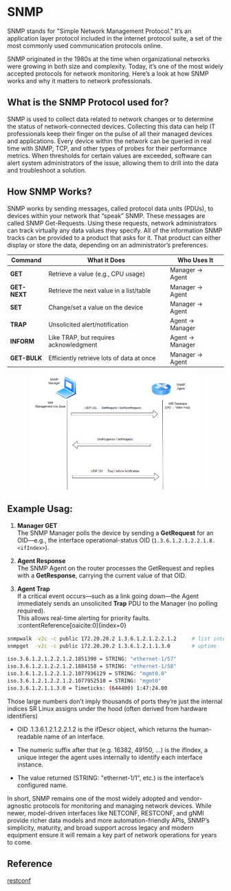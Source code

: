# SNMP

SNMP stands for "Simple Network Management Protocol." It’s an application layer protocol included in the internet protocol suite, a set of the most commonly used communication protocols online.

SNMP originated in the 1980s at the time when organizational networks were growing in both size and complexity. Today, it’s one of the most widely accepted protocols for network monitoring. Here’s a look at how SNMP works and why it matters to network professionals.

## What is the SNMP Protocol used for?

SNMP is used to collect data related to network changes or to determine the status of network-connected devices. Collecting this data can help IT professionals keep their finger on the pulse of all their managed devices and applications. Every device within the network can be queried in real time with SNMP, TCP, and other types of probes for their performance metrics. When thresholds for certain values are exceeded, software can alert system administrators of the issue, allowing them to drill into the data and troubleshoot a solution.

## How SNMP Works?

SNMP works by sending messages, called protocol data units (PDUs), to devices within your network that “speak” SNMP. These messages are called SNMP Get-Requests. Using these requests, network administrators can track virtually any data values they specify. All of the information SNMP tracks can be provided to a product that asks for it. That product can either display or store the data, depending on an administrator’s preferences.

| Command      | What it Does                              | Who Uses It     |
| ------------ | ----------------------------------------- | --------------- |
| **GET**      | Retrieve a value (e.g., CPU usage)        | Manager → Agent |
| **GET-NEXT** | Retrieve the next value in a list/table   | Manager → Agent |
| **SET**      | Change/set a value on the device          | Manager → Agent |
| **TRAP**     | Unsolicited alert/notification            | Agent → Manager |
| **INFORM**   | Like TRAP, but requires acknowledgment    | Agent → Manager |
| **GET-BULK** | Efficiently retrieve lots of data at once | Manager → Agent |

<div align="center">
  <img src="./img/snmp.png" alt="snmp client-server communication flowchart" width="400"/>
</div>

## Example Usag:

1. **Manager GET**  
   The SNMP Manager polls the device by sending a **GetRequest** for an OID—e.g., the interface operational-status OID (`1.3.6.1.2.1.2.2.1.8.<ifIndex>`).

2. **Agent Response**  
   The SNMP Agent on the router processes the GetRequest and replies with a **GetResponse**, carrying the current value of that OID.

3. **Agent Trap**  
   If a critical event occurs—such as a link going down—the Agent immediately sends an unsolicited **Trap** PDU to the Manager (no polling required).  
   This allows real-time alerting for priority faults. :contentReference[oaicite:0]{index=0}

```bash
snmpwalk -v2c -c public 172.20.20.2 1.3.6.1.2.1.2.2.1.2     # list interfaces
snmpget  -v2c -c public 172.20.20.2 1.3.6.1.2.1.1.3.0       # uptime
```
```bash
iso.3.6.1.2.1.2.2.1.2.1851390 = STRING: "ethernet-1/57"
iso.3.6.1.2.1.2.2.1.2.1884158 = STRING: "ethernet-1/58"
iso.3.6.1.2.1.2.2.1.2.1077936129 = STRING: "mgmt0.0"
iso.3.6.1.2.1.2.2.1.2.1077952510 = STRING: "mgmt0"
iso.3.6.1.2.1.1.3.0 = Timeticks: (644400) 1:47:24.00
```
Those large numbers don’t imply thousands of ports they’re just the internal indices SR Linux assigns under the hood (often derived from hardware identifiers)

- OID .1.3.6.1.2.1.2.2.1.2 is the ifDescr object, which returns the human-readable name of an interface.

- The numeric suffix after that (e.g. 16382, 49150, …) is the ifIndex, a unique integer the agent uses internally to identify each interface instance.

- The value returned (STRING: "ethernet-1/1", etc.) is the interface’s configured name.

In short, SNMP remains one of the most widely adopted and vendor-agnostic protocols for monitoring and managing network devices. While newer, model-driven interfaces like NETCONF, RESTCONF, and gNMI provide richer data models and more automation-friendly APIs, SNMP’s simplicity, maturity, and broad support across legacy and modern equipment ensure it will remain a key part of network operations for years to come.

## Reference

[restconf](https://datatracker.ietf.org/doc/html/rfc1157)

